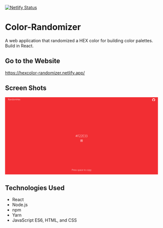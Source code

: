 [![Netlify Status](https://api.netlify.com/api/v1/badges/398408ca-c49a-40a8-adbb-266fcae8c383/deploy-status)](https://app.netlify.com/sites/hexcolor-randomizer/deploys) <br> 
# Color-Randomizer

A web application that randomized a HEX color for building color palettes.<br>
Build in React.<br>

## Go to the Website
https://hexcolor-randomizer.netlify.app/

## Screen Shots

![Game Example](1.png)

## Technologies Used

* React
* Node.js
* npm
* Yarn
* JavaScript ES6, HTML, and CSS
